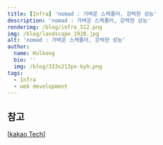 ```yaml
---
title: [Infra] 'nomad : 가벼운 스케쥴러, 강력한 성능'
description: 'nomad : 가벼운 스케쥴러, 강력한 성능'
renderimg: /blog/infra_512.png
img: /blog/landscape_1920.jpg
alt: 'nomad : 가벼운 스케쥴러, 강력한 성능'
author:
  name: Hulkong
  bio: ''
  img: /blog/333x213px-kyh.png
tags:
  - Infra
  - web development
---
```


## 참고

[[kakao Tech](https://tech.kakao.com/2017/01/25/nomad/)]

